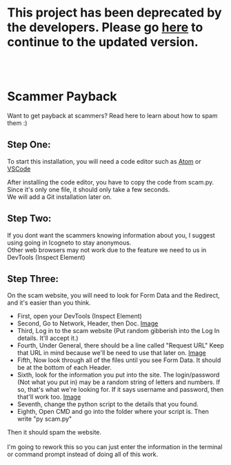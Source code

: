 # This project has been deprecated by the developers. Please go [here](https://github.com/xkwm1/Alamo) to continue to the updated version.
<br>
<br>




# Scammer Payback
Want to get payback at scammers? Read here to learn about how to spam them :)

## Step One:
To start this installation, you will need a code editor such as [Atom](https://atom.io/) or [VSCode](https://code.visualstudio.com/)<br>

After installing the code editor, you have to copy the code from scam.py. Since it's only one file, it should only take a few seconds.<br>
We will add a Git installation later on.

## Step Two:
If you dont want the scammers knowing information about you, I suggest using going in Icogneto to stay anonymous.<br>
Other web browsers may not work due to the feature we need to us in DevTools (Inspect Element)

## Step Three: 
On the scam website, you will need to look for Form Data and the Redirect, and it's easier than you think.<br>
- First, open your DevTools (Inspect Element)<br>
- Second, Go to Network, Header, then Doc. [Image](https://prnt.sc/114ctd8)<br>
- Third, Log in to the scam website (Put random gibberish into the Log In details. It'll accept it.)
- Fourth, Under General, there should be a line called "Request URL" Keep that URL in mind because we'll be need to use that later on. [Image](http://prntscr.com/114d0rs)
- Fifth, Now look through all of the files until you see Form Data. It should be at the bottom of each Header.
- Sixth, look for the information you put into the site. The login/password (Not what you put in) may be a random string of letters and numbers. If so, that's what we're looking for. If it says username and password, then that'll work too. [Image](https://prnt.sc/114crpy)<br>
- Seventh, change the python script to the details that you found.<br>
- Eighth, Open CMD and go into the folder where your script is. Then write "py scam.py"<br>

Then it should spam the website.<br>
<br>
I'm going to rework this so you can just enter the information in the terminal or command prompt instead of doing all of this work.

